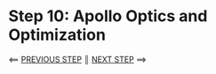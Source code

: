 # Step 10: Apollo Optics and Optimization


[{]: <helper> (navStep)

⟸ <a href="step9.md">PREVIOUS STEP</a> <b>║</b> <a href="step11.md">NEXT STEP</a> ⟹

[}]: #
